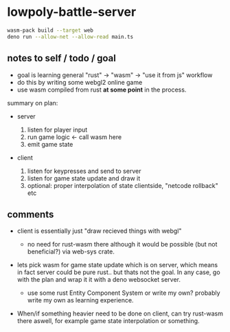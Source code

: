 # lowpoly-battle-server

```sh
wasm-pack build --target web
deno run --allow-net --allow-read main.ts
```

## notes to self / todo / goal

- goal is learning general "rust" -> "wasm" -> "use it from js" workflow
- do this by writing some webgl2 online game
- use wasm compiled from rust **at some point** in the process.

summary on plan:

- server

  1. listen for player input
  2. run game logic <- call wasm here
  3. emit game state

- client

  1. listen for keypresses and send to server
  2. listen for game state update and draw it
  3. optional: proper interpolation of state clientside, "netcode rollback" etc

## comments

- client is essentially just "draw recieved things with webgl"
  - no need for rust-wasm there although it would be possible (but not beneficial?) via web-sys crate.
- lets pick wasm for game state update which is on server, which means in fact server could be pure rust.. but thats not the goal. In any case, go with the plan and wrap it it with a deno websocket server.

  - use some rust Entity Component System or write my own? probably write my own as learning experience.

- When/if something heavier need to be done on client, can try rust-wasm there aswell, for example game state interpolation or something.
